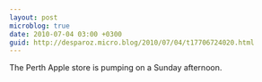 ```yaml
---
layout: post
microblog: true
date: 2010-07-04 03:00 +0300
guid: http://desparoz.micro.blog/2010/07/04/t17706724020.html
---
```

The Perth Apple store is pumping on a Sunday afternoon.
